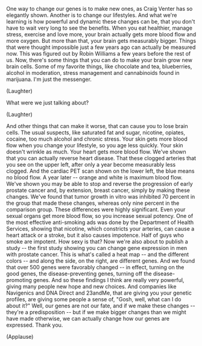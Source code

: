 
One way to change our genes is to make new ones,
as Craig Venter has so elegantly shown.
Another is to change our lifestyles.
And what we&#39;re learning is how powerful and dynamic these changes can be,
that you don&#39;t have to wait very long to see the benefits.
When you eat healthier, manage stress, exercise and love more,
your brain actually gets more blood flow and more oxygen.
But more than that, your brain gets measurably bigger.
Things that were thought impossible just a few years ago
can actually be measured now.
This was figured out by Robin Williams
a few years before the rest of us.
Now, there&#39;s some things that you can do
to make your brain grow new brain cells.
Some of my favorite things, like chocolate and tea, blueberries,
alcohol in moderation, stress management
and cannabinoids found in marijuana.
I&#39;m just the messenger.

(Laughter)

What were we just talking about?

(Laughter)

And other things that can make it worse,
that can cause you to lose brain cells.
The usual suspects, like saturated fat and sugar,
nicotine, opiates, cocaine, too much alcohol and chronic stress.
Your skin gets more blood flow when you change your lifestyle,
so you age less quickly. Your skin doesn&#39;t wrinkle as much.
Your heart gets more blood flow.
We&#39;ve shown that you can actually reverse heart disease.
That these clogged arteries that you see on the upper left,
after only a year become measurably less clogged.
And the cardiac PET scan shown on the lower left,
the blue means no blood flow.
A year later -- orange and white is maximum blood flow.
We&#39;ve shown you may be able to stop and reverse the progression
of early prostate cancer and, by extension, breast cancer,
simply by making these changes.
We&#39;ve found that tumor growth in vitro was inhibited
70 percent in the group that made these changes,
whereas only nine percent in the comparison group.
These differences were highly significant.
Even your sexual organs get more blood flow,
so you increase sexual potency.
One of the most effective anti-smoking ads was done
by the Department of Health Services,
showing that nicotine, which constricts your arteries,
can cause a heart attack or a stroke,
but it also causes impotence.
Half of guys who smoke are impotent.
How sexy is that?
Now we&#39;re also about to publish a study --
the first study showing you can change gene expression in men with prostate cancer.
This is what&#39;s called a heat map --
and the different colors -- and along the side, on the right, are different genes.
And we found that over 500 genes were favorably changed --
in effect, turning on the good genes, the disease-preventing genes,
turning off the disease-promoting genes.
And so these findings I think are really very powerful,
giving many people new hope and new choices.
And companies like Navigenics and DNA Direct and 23andMe,
that are giving you your genetic profiles,
are giving some people a sense of, &quot;Gosh, well, what can I do about it?&quot;
Well, our genes are not our fate, and if we make these changes --
they&#39;re a predisposition -- but if we make bigger changes
than we might have made otherwise,
we can actually change how our genes are expressed.
Thank you.

(Applause)

